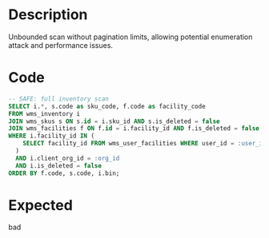 # Description

Unbounded scan without pagination limits, allowing potential enumeration attack and performance issues.

# Code

```sql
-- SAFE: full inventory scan
SELECT i.*, s.code as sku_code, f.code as facility_code
FROM wms_inventory i
JOIN wms_skus s ON s.id = i.sku_id AND s.is_deleted = false
JOIN wms_facilities f ON f.id = i.facility_id AND f.is_deleted = false
WHERE i.facility_id IN (
    SELECT facility_id FROM wms_user_facilities WHERE user_id = :user_id
  )
  AND i.client_org_id = :org_id
  AND i.is_deleted = false
ORDER BY f.code, s.code, i.bin;
```

# Expected

bad